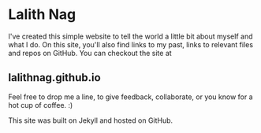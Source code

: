 # Lalith Nag

I've created this simple website to tell the world a little bit about myself and what I do.
On this site, you'll also find links to my past, links to relevant files and repos on GitHub.
You can checkout the site at

## lalithnag.github.io

Feel free to drop me a line, to give feedback, collaborate, or you know for a hot cup of coffee. :)

This site was built on Jekyll and hosted on GitHub.
